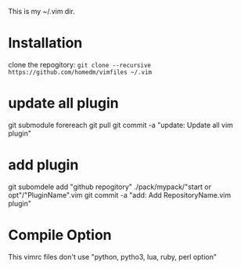 This is my ~/.vim dir.

# Installation
clone the repogitory: `git clone --recursive https://github.com/homedm/vimfiles ~/.vim`

# update all plugin
git submodule forereach git pull
git commit -a "update: Update all vim plugin"

# add plugin
git subomdele add "github repogitory" ./pack/mypack/"start or opt"/"PluginName".vim
git commit -a "add: Add RepositoryName.vim plugin"

# Compile Option
This vimrc files don't use "python, pytho3, lua, ruby, perl option"
